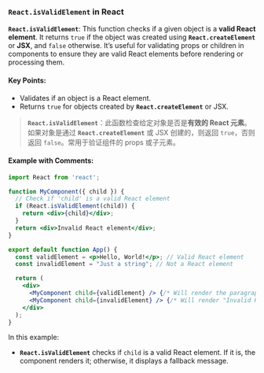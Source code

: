 ### `React.isValidElement` in React

**`React.isValidElement`**: This function checks if a given object is a **valid React element**. It returns `true` if the object was created using **`React.createElement`** or **JSX**, and `false` otherwise. It’s useful for validating props or children in components to ensure they are valid React elements before rendering or processing them.

<audio src="..\..\mp3\__`React.isVali.mp3"></audio>

#### Key Points:
- Validates if an object is a React element.
- Returns `true` for objects created by **`React.createElement`** or JSX.

> **`React.isValidElement`**：此函数检查给定对象是否是**有效的 React 元素**。如果对象是通过 **`React.createElement`** 或 JSX 创建的，则返回 `true`，否则返回 `false`。常用于验证组件的 props 或子元素。
>
> <audio src="..\..\mp3\`React.isValidE.mp3"></audio>

#### Example with Comments:

<audio src="..\..\mp3\这段代码展示了如何使用 Rea (31).mp3"></audio>

```jsx
import React from 'react';

function MyComponent({ child }) {
  // Check if 'child' is a valid React element
  if (React.isValidElement(child)) {
    return <div>{child}</div>;
  }
  return <div>Invalid React element</div>;
}

export default function App() {
  const validElement = <p>Hello, World!</p>; // Valid React element
  const invalidElement = "Just a string"; // Not a React element

  return (
    <div>
      <MyComponent child={validElement} /> {/* Will render the paragraph */}
      <MyComponent child={invalidElement} /> {/* Will render "Invalid React element" */}
    </div>
  );
}
```

In this example:
- **`React.isValidElement`** checks if `child` is a valid React element. If it is, the component renders it; otherwise, it displays a fallback message.